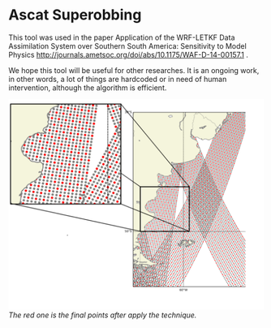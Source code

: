 # Ascat Superobbing

This tool was used in the paper Application of the WRF-LETKF Data Assimilation System over Southern South America: Sensitivity to Model Physics http://journals.ametsoc.org/doi/abs/10.1175/WAF-D-14-00157.1 .

We hope this tool will be useful for other researches. It is an ongoing work, in other words, a lot of things are hardcoded or in need of human intervention, although the algorithm is efficient.

![](superobbing.png)
*The red one is the final points after apply the technique.*
